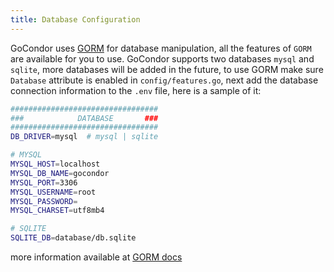 ```yaml
---
title: Database Configuration
---
```


GoCondor uses [GORM](https://gorm.io/) for database manipulation, all the features of `GORM` are available for you to use. GoCondor supports two databases `mysql` and `sqlite`, more databases will be added in the future, to use GORM make sure `Database` attribute is enabled in `config/features.go`, next add the database connection information to the `.env` file, here is a sample of it:
```bash
#################################
###            DATABASE       ###
#################################
DB_DRIVER=mysql  # mysql | sqlite

# MYSQL
MYSQL_HOST=localhost
MYSQL_DB_NAME=gocondor
MYSQL_PORT=3306
MYSQL_USERNAME=root
MYSQL_PASSWORD=
MYSQL_CHARSET=utf8mb4

# SQLITE
SQLITE_DB=database/db.sqlite
```
more information available at [GORM docs](https://gorm.io/docs/)